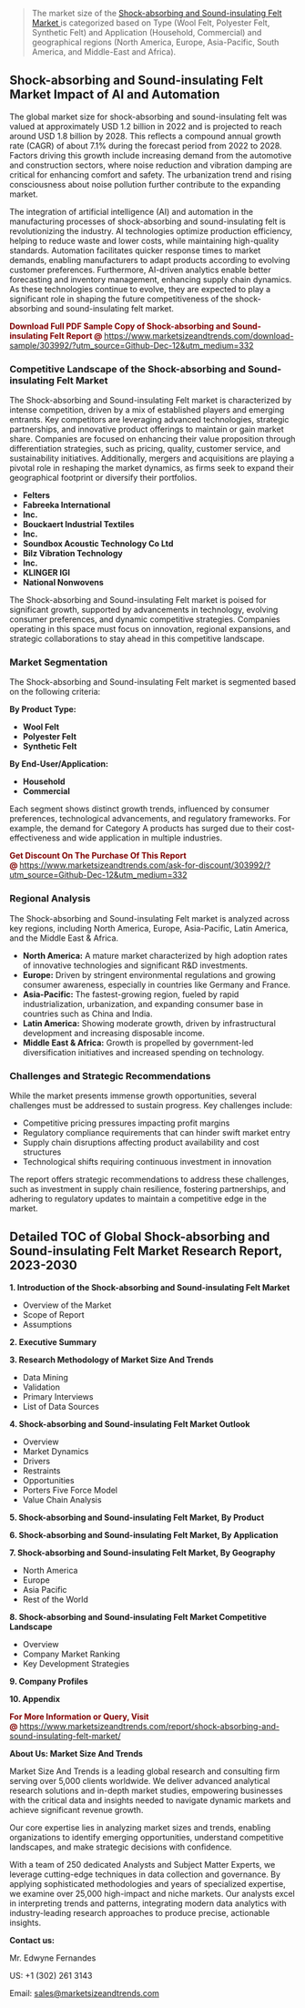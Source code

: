 <blockquote><p>The market size of the <a href="https://www.marketsizeandtrends.com/download-sample/303992/?utm_source=Github-Dec-12&amp;utm_medium=332" target="_blank">Shock-absorbing and Sound-insulating Felt Market </a>is categorized based on Type (Wool Felt, Polyester Felt, Synthetic Felt) and Application (Household, Commercial) and geographical regions (North America, Europe, Asia-Pacific, South America, and Middle-East and Africa).</p></blockquote><p><h2>Shock-absorbing and Sound-insulating Felt Market Impact of AI and Automation</h2><p>The global market size for shock-absorbing and sound-insulating felt was valued at approximately USD 1.2 billion in 2022 and is projected to reach around USD 1.8 billion by 2028. This reflects a compound annual growth rate (CAGR) of about 7.1% during the forecast period from 2022 to 2028. Factors driving this growth include increasing demand from the automotive and construction sectors, where noise reduction and vibration damping are critical for enhancing comfort and safety. The urbanization trend and rising consciousness about noise pollution further contribute to the expanding market.</p><p>The integration of artificial intelligence (AI) and automation in the manufacturing processes of shock-absorbing and sound-insulating felt is revolutionizing the industry. AI technologies optimize production efficiency, helping to reduce waste and lower costs, while maintaining high-quality standards. Automation facilitates quicker response times to market demands, enabling manufacturers to adapt products according to evolving customer preferences. Furthermore, AI-driven analytics enable better forecasting and inventory management, enhancing supply chain dynamics. As these technologies continue to evolve, they are expected to play a significant role in shaping the future competitiveness of the shock-absorbing and sound-insulating felt market.</p></p><p><strong><span style="color: #800000;">Download Full PDF Sample Copy of Shock-absorbing and Sound-insulating Felt Report @</span>&nbsp;</strong><a href="https://www.marketsizeandtrends.com/download-sample/303992/?utm_source=Github-Dec-12&amp;utm_medium=332">https://www.marketsizeandtrends.com/download-sample/303992/?utm_source=Github-Dec-12&amp;utm_medium=332</a></p><h3>Competitive Landscape of the Shock-absorbing and Sound-insulating Felt Market</h3><p>The Shock-absorbing and Sound-insulating Felt market is characterized by intense competition, driven by a mix of established players and emerging entrants. Key competitors are leveraging advanced technologies, strategic partnerships, and innovative product offerings to maintain or gain market share. Companies are focused on enhancing their value proposition through differentiation strategies, such as pricing, quality, customer service, and sustainability initiatives. Additionally, mergers and acquisitions are playing a pivotal role in reshaping the market dynamics, as firms seek to expand their geographical footprint or diversify their portfolios.</p><p><strong><p><ul><li>Felters </li><li> Fabreeka International </li><li> Inc. </li><li> Bouckaert Industrial Textiles </li><li> Inc. </li><li> Soundbox Acoustic Technology Co Ltd </li><li> Bilz Vibration Technology </li><li> Inc. </li><li> KLINGER IGI </li><li> National Nonwovens</p></li></ul></p></strong></p><p>The Shock-absorbing and Sound-insulating Felt market is poised for significant growth, supported by advancements in technology, evolving consumer preferences, and dynamic competitive strategies. Companies operating in this space must focus on innovation, regional expansions, and strategic collaborations to stay ahead in this competitive landscape.</p><h3>Market Segmentation</h3><p>The Shock-absorbing and Sound-insulating Felt market is segmented based on the following criteria:</p><p><strong>By Product Type:</strong></p><p><strong><p><ul><li>Wool Felt </li><li> Polyester Felt </li><li> Synthetic Felt</p></li></ul></p></strong></p><p><strong>By End-User/Application:</strong></p><p><strong><p><ul><li>Household </li><li> Commercial</p></li></ul></p></strong></p><p>Each segment shows distinct growth trends, influenced by consumer preferences, technological advancements, and regulatory frameworks. For example, the demand for Category A products has surged due to their cost-effectiveness and wide application in multiple industries.</p><p><strong><span style="color: #800000;">Get Discount On The Purchase Of This Report @&nbsp;</span></strong><a href="https://www.marketsizeandtrends.com/ask-for-discount/303992/?utm_source=Github-Dec-12&amp;utm_medium=332">https://www.marketsizeandtrends.com/ask-for-discount/303992/?utm_source=Github-Dec-12&amp;utm_medium=332</a></p><h3>Regional Analysis</h3><p>The Shock-absorbing and Sound-insulating Felt market is analyzed across key regions, including North America, Europe, Asia-Pacific, Latin America, and the Middle East &amp; Africa.</p><ul><li><strong>North America:</strong> A mature market characterized by high adoption rates of innovative technologies and significant R&amp;D investments.</li><li><strong>Europe:</strong> Driven by stringent environmental regulations and growing consumer awareness, especially in countries like Germany and France.</li><li><strong>Asia-Pacific:</strong> The fastest-growing region, fueled by rapid industrialization, urbanization, and expanding consumer base in countries such as China and India.</li><li><strong>Latin America:</strong> Showing moderate growth, driven by infrastructural development and increasing disposable income.</li><li><strong>Middle East &amp; Africa:</strong> Growth is propelled by government-led diversification initiatives and increased spending on technology.</li></ul><h3>Challenges and Strategic Recommendations</h3><p>While the market presents immense growth opportunities, several challenges must be addressed to sustain progress. Key challenges include:</p><ul><li>Competitive pricing pressures impacting profit margins</li><li>Regulatory compliance requirements that can hinder swift market entry</li><li>Supply chain disruptions affecting product availability and cost structures</li><li>Technological shifts requiring continuous investment in innovation</li></ul><p>The report offers strategic recommendations to address these challenges, such as investment in supply chain resilience, fostering partnerships, and adhering to regulatory updates to maintain a competitive edge in the market.</p><h2>Detailed TOC of Global Shock-absorbing and Sound-insulating Felt Market Research Report, 2023-2030</h2><p><strong>1. Introduction of the Shock-absorbing and Sound-insulating Felt Market</strong></p><ul><li>Overview of the Market</li><li>Scope of Report</li><li>Assumptions&nbsp;</li></ul><p><strong>2. Executive Summary</strong></p><p><strong>3. Research Methodology of <strong>Market Size And Trends</strong></strong></p><ul><li>Data Mining</li><li>Validation</li><li>Primary Interviews</li><li>List of Data Sources&nbsp;</li></ul><p><strong>4. Shock-absorbing and Sound-insulating Felt Market Outlook</strong></p><ul><li>Overview</li><li>Market Dynamics</li><li>Drivers</li><li>Restraints</li><li>Opportunities</li><li>Porters Five Force Model</li><li>Value Chain Analysis&nbsp;</li></ul><p><strong>5. Shock-absorbing and Sound-insulating Felt Market, By Product</strong></p><p><strong>6. Shock-absorbing and Sound-insulating Felt Market, By Application</strong></p><p><strong>7. Shock-absorbing and Sound-insulating Felt Market, By Geography</strong></p><ul><li>North America</li><li>Europe</li><li>Asia Pacific</li><li>Rest of the World&nbsp;</li></ul><p><strong>8. Shock-absorbing and Sound-insulating Felt Market Competitive Landscape</strong></p><ul><li>Overview</li><li>Company Market Ranking</li><li>Key Development Strategies&nbsp;</li></ul><p><strong>9. Company Profiles</strong></p><p><strong>10. Appendix</strong></p><p><strong><span style="color: #800000;">For More Information or Query, Visit @&nbsp;</span></strong><a href="https://www.marketsizeandtrends.com/report/shock-absorbing-and-sound-insulating-felt-market/">https://www.marketsizeandtrends.com/report/shock-absorbing-and-sound-insulating-felt-market/</a></p><p></p><p><strong>About Us:&nbsp;Market Size And Trends</strong></p><p>Market Size And Trends&nbsp;is a leading global research and consulting firm serving over 5,000 clients worldwide. We deliver advanced analytical research solutions and in-depth market studies, empowering businesses with the critical data and insights needed to navigate dynamic markets and achieve significant revenue growth.</p><p>Our core expertise lies in analyzing market sizes and trends, enabling organizations to identify emerging opportunities, understand competitive landscapes, and make strategic decisions with confidence.</p><p>With a team of 250 dedicated Analysts and Subject Matter Experts, we leverage cutting-edge techniques in data collection and governance. By applying sophisticated methodologies and years of specialized expertise, we examine over 25,000 high-impact and niche markets. Our analysts excel in interpreting trends and patterns, integrating modern data analytics with industry-leading research approaches to produce precise, actionable insights.</p><p><strong>Contact us:</strong></p><p>Mr. Edwyne Fernandes</p><p>US: +1 (302) 261 3143</p><p>Email: <a href="mailto:sales@marketsizeandtrends.com">sales@marketsizeandtrends.com</a>&nbsp;</p>
